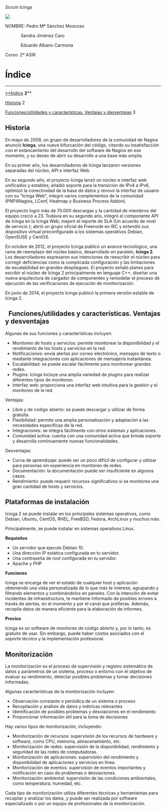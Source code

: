 ﻿
Scrum Icinga

![](./img_icinga/Aspose.Words.ab8a48c7-358d-4dc4-8707-6898295c592c.001.png)




NOMBRE:	Pedro Mª Sánchez Moscoso

`		`Sandra Jiménez Caro

`		`Eduardo Albano Carmona

Curso: 2º ASIR 

# Índice
-----
[**Índice](#_9fb30wxk007a)	**2****

[Historia](#_sz8c47ds6hl5)	2

[Funciones/utilidades y características. Ventajas y desventajas](#_x9rcmsm78z1g)	3
## **Historia**

En mayo de 2009, un grupo de desarrolladores de la comunidad de Nagios anunció **Icinga**, una nueva bifurcación del código, citando su insatisfacción con el estancamiento del desarrollo del software de Nagios en ese momento, y su deseo de abrir su desarrollo a una base más amplia.

En su primer año, los desarrolladores de Icinga lanzaron versiones separadas del núcleo, API e interfaz Web.

En su segundo año, el proyecto Icinga lanzó un núcleo e interfaz web unificados y estables; añadió soporte para la transición de IPv4 a IPv6, optimizó la conectividad de la base de datos y renovó la interfaz de usuario con su "Icinga Web", integró varios complementos de la comunidad (PNP4Nagios, LConf, Heatmap y Business Process Addon). 

El proyecto logró más de 70.000 descargas y la cantidad de miembros del equipo creció a 23. Todavía en su segundo año, integró el componente API de Icinga en la Icinga Web; mejoró el reporte de SLA (Un acuerdo de nivel de servicio ); abrió un grupo oficial de Freenode en IRC y extendió sus dispositivo virtual preconfigurado a los sistemas operativos Debian, OpenSUSE y CentOS.

En octubre de 2012, el proyecto Icinga publicó un avance tecnológico, una rama de reemplazo del núcleo básico, desarrollado en paralelo, **Icinga 2**. Los desarrolladores expresaron sus intenciones de reescribir el núcleo para corregir deficiencias como la complicada configuración y las limitaciones de escalabilidad en grandes despliegues.​ El proyecto señaló planes para escribir el núcleo de Icinga 2 principalmente en lenguaje C++, diseñar una nueva arquitectura de cargador de componentes y remodelar el proceso de ejecución de las verificaciones de ejecución de monitorización.

En junio de 2014, el proyecto Icinga publicó la primera versión estable de Icinga 2.​
## ` `**Funciones/utilidades y características. Ventajas y desventajas**

Algunas de sus funciones y características incluyen:

- Monitoreo de hosts y servicios: permite monitorear la disponibilidad y el rendimiento de los hosts y servicios en la red.
- Notificaciones: envía alertas por correo electrónico, mensajes de texto o mediante integraciones con aplicaciones de mensajería instantánea.
- Escalabilidad: se puede escalar fácilmente para monitorear grandes redes.
- Plugins: Icinga incluye una amplia variedad de plugins para realizar diferentes tipos de monitoreo.
- Interfaz web: proporciona una interfaz web intuitiva para la gestión y el monitoreo de la red.







Ventajas:

- Libre y de código abierto: se puede descargar y utilizar de forma gratuita.
- Flexibilidad: permite una amplia personalización y adaptación a las necesidades específicas de la red.
- Integraciones: se integra fácilmente con otros sistemas y aplicaciones.
- Comunidad activa: cuenta con una comunidad activa que brinda soporte y desarrolla continuamente nuevas funcionalidades.

Desventajas:

- Curva de aprendizaje: puede ser un poco difícil de configurar y utilizar para personas sin experiencia en monitoreo de redes.
- Documentación: la documentación puede ser insuficiente en algunos casos.
- Rendimiento: puede requerir recursos significativos si se monitorea una gran cantidad de hosts y servicios.


## **Plataformas de instalación**

Icinga 2 se puede instalar en los principales sistemas operativos, como Debian, Ubuntu, CentOS, RHEL, FreeBSD, Fedora, ArchLinux y muchos más.

Principalmente, se puede instalar en sistemas operativos Linux.

**Requisitos**

- Un servidor que ejecute Debian 10.
- Una dirección IP estática configurada en tu servidor.
- Una contraseña de root configurada en tu servidor.
- Apache y PHP

**Funciones**

Icinga se encarga de ver el estado de cualquier host y aplicación obteniendo una vista personalizada de lo que más te interese, agrupando y filtrando elementos y combinándolos en paneles. Con la intención de evitar incidentes de infraestructura, te mantiene informado de posibles errores a través de alertas, en el momento y por el canal que prefieras. Además, recopila datos de manera eficiente para la elaboración de informes.

**Precios**

Icinga es un software de monitoreo de código abierto y, por lo tanto, es gratuito de usar. Sin embargo, puede haber costos asociados con el soporte técnico y la implementación profesional.




## **Monitorización**

La monitorización es el proceso de supervisión y registro sistemático de datos y parámetros de un sistema, proceso o entorno con el objetivo de evaluar su rendimiento, detectar posibles problemas y tomar decisiones informadas.

Algunas características de la monitorización incluyen:

- Observación constante o periódica de un sistema o proceso
- Recopilación y análisis de datos y métricas relevantes
- Identificación de posibles problemas y desviaciones en el rendimiento
- Proporcionar información útil para la toma de decisiones

Hay varios tipos de monitorización, incluyendo:

- Monitorización de recursos: supervisión de los recursos de hardware y software, como CPU, memoria, almacenamiento, etc.
- Monitorización de redes: supervisión de la disponibilidad, rendimiento y seguridad de las redes de computadoras.
- Monitorización de aplicaciones: supervisión del rendimiento y disponibilidad de aplicaciones y servicios en línea.
- Monitorización de eventos: supervisión de eventos importantes y notificación en caso de problemas o desviaciones.
- Monitorización ambiental: supervisión de las condiciones ambientales, como temperatura, humedad, etc.

Cada tipo de monitorización utiliza diferentes técnicas y herramientas para recopilar y analizar los datos, y puede ser realizada por software especializado o por un equipo de profesionales de la monitorización.
